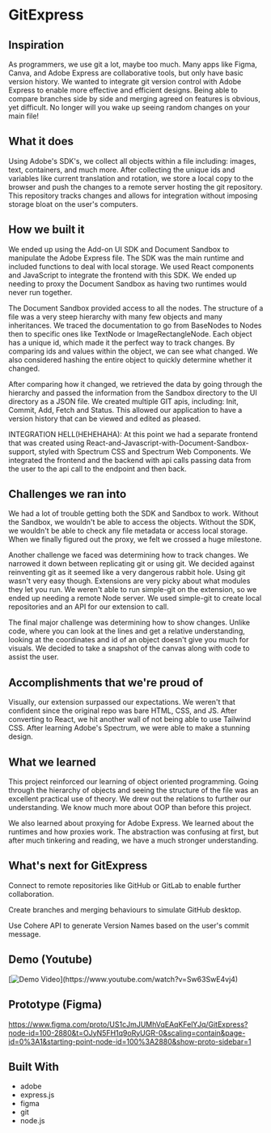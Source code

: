 # GitExpress

## Inspiration

As programmers, we use git a lot, maybe too much. Many apps like Figma, Canva, and Adobe Express are collaborative tools, but only have basic version history. We wanted to integrate git version control with Adobe Express to enable more effective and efficient designs. Being able to compare branches side by side and merging agreed on features is obvious, yet difficult. No longer will you wake up seeing random changes on your main file!

## What it does

Using Adobe's SDK's, we collect all objects within a file including: images, text, containers, and much more. After collecting the unique ids and variables like current translation and rotation, we store a local copy to the browser and push the changes to a remote server hosting the git repository. This repository tracks changes and allows for integration without imposing storage bloat on the user's computers.

## How we built it

We ended up using the Add-on UI SDK and Document Sandbox to manipulate the Adobe Express file. The SDK was the main runtime and included functions to deal with local storage. We used React components and JavaScript to integrate the frontend with this SDK. We ended up needing to proxy the Document Sandbox as having two runtimes would never run together.

The Document Sandbox provided access to all the nodes. The structure of a file was a very steep hierarchy with many few objects and many inheritances. We traced the documentation to go from BaseNodes to Nodes then to specific ones like TextNode or ImageRectangleNode. Each object has a unique id, which made it the perfect way to track changes. By comparing ids and values within the object, we can see what changed. We also considered hashing the entire object to quickly determine whether it changed.

After comparing how it changed, we retrieved the data by going through the hierarchy and passed the information from the Sandbox directory to the UI directory as a JSON file. We created multiple GIT apis, including: Init, Commit, Add, Fetch and Status. This allowed our application to have a version history that can be viewed and edited as pleased.

INTEGRATION HELL(HEHEHAHA): At this point we had a separate frontend that was created using React-and-Javascript-with-Document-Sandbox-support, styled with Spectrum CSS and Spectrum Web Components. We integrated the frontend and the backend with api calls passing data from the user to the api call to the endpoint and then back.

## Challenges we ran into

We had a lot of trouble getting both the SDK and Sandbox to work. Without the Sandbox, we wouldn't be able to access the objects. Without the SDK, we wouldn't be able to check any file metadata or access local storage. When we finally figured out the proxy, we felt we crossed a huge milestone.

Another challenge we faced was determining how to track changes. We narrowed it down between replicating git or using git. We decided against reinventing git as it seemed like a very dangerous rabbit hole. Using git wasn't very easy though. Extensions are very picky about what modules they let you run. We weren't able to run simple-git on the extension, so we ended up needing a remote Node server. We used simple-git to create local repositories and an API for our extension to call.

The final major challenge was determining how to show changes. Unlike code, where you can look at the lines and get a relative understanding, looking at the coordinates and id of an object doesn't give you much for visuals. We decided to take a snapshot of the canvas along with code to assist the user.

## Accomplishments that we're proud of

Visually, our extension surpassed our expectations. We weren't that confident since the original repo was bare HTML, CSS, and JS. After converting to React, we hit another wall of not being able to use Tailwind CSS. After learning Adobe's Spectrum, we were able to make a stunning design.

## What we learned

This project reinforced our learning of object oriented programming. Going through the hierarchy of objects and seeing the structure of the file was an excellent practical use of theory. We drew out the relations to further our understanding. We know much more about OOP than before this project.

We also learned about proxying for Adobe Express. We learned about the runtimes and how proxies work. The abstraction was confusing at first, but after much tinkering and reading, we have a much stronger understanding.

## What's next for GitExpress

Connect to remote repositories like GitHub or GitLab to enable further collaboration.

Create branches and merging behaviours to simulate GitHub desktop.

Use Cohere API to generate Version Names based on the user's commit message.

## Demo (Youtube)

[![Demo Video]([http://img.youtube.com/vi/nX_inqaAzOI/0.jpg](https://cdn.discordapp.com/attachments/1070372249959407646/1243245661361799208/Thumbnail.png?ex=6650c640&is=664f74c0&hm=e2124b725d371f756a8b6fcc0be6b56e7f069f7a4254ae09f276635347a433c9&))](https://www.youtube.com/watch?v=Sw63SwE4vj4)


## Prototype (Figma)

https://www.figma.com/proto/US1cJmJUMhVqEAqKFelYJq/GitExpress?node-id=100-2880&t=OJyN5FH1q9oRyUGR-0&scaling=contain&page-id=0%3A1&starting-point-node-id=100%3A2880&show-proto-sidebar=1

## Built With
- adobe
- express.js
- figma
- git
- node.js
